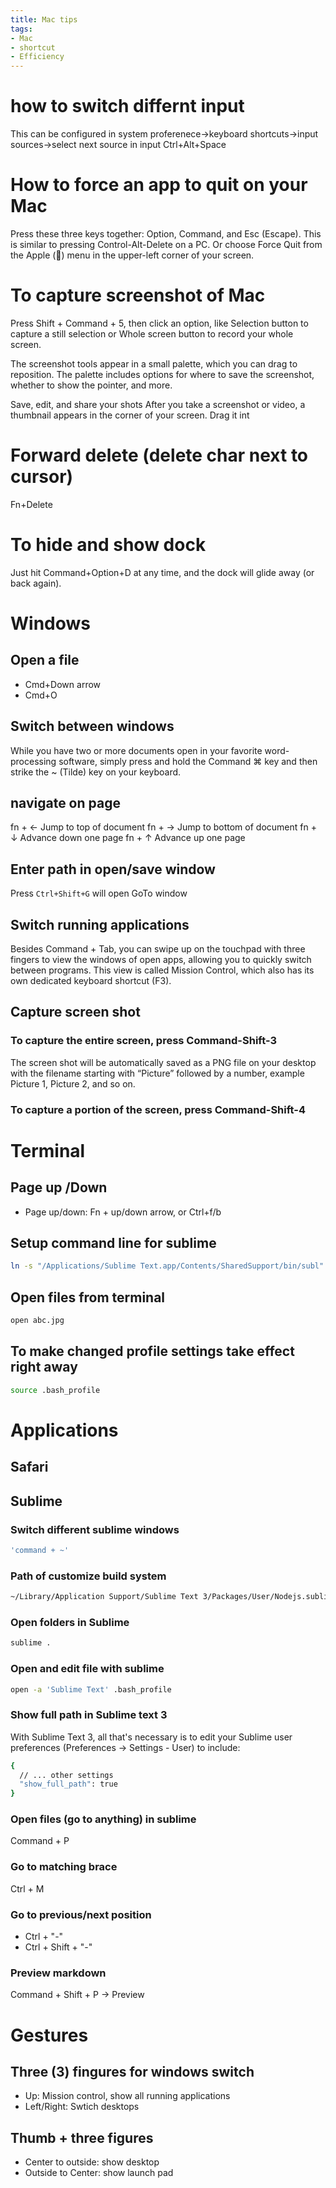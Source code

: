 ```yaml
---
title: Mac tips
tags:
- Mac
- shortcut
- Efficiency
---
```


# how to switch differnt input
This can be configured in system proferenece->keyboard shortcuts->input sources->select next source in input
Ctrl+Alt+Space

# How to force an app to quit on your Mac
Press these three keys together: Option, Command, and Esc (Escape). This is similar to pressing Control-Alt-Delete on a PC. Or choose Force Quit from the Apple () menu in the upper-left corner of your screen.

# To capture screenshot of Mac
Press Shift + Command + 5, then click an option, like Selection button to capture a still selection or Whole screen button to record your whole screen.

The screenshot tools appear in a small palette, which you can drag to reposition. The palette includes options for where to save the screenshot, whether to show the pointer, and more.

Save, edit, and share your shots
 After you take a screenshot or video, a thumbnail appears in the corner of your screen. Drag it int


# Forward delete (delete char next to cursor)
Fn+Delete

# To hide and show dock 
Just hit Command+Option+D at any time, and the dock will glide away (or back again).

# Windows

## Open a file
- Cmd+Down arrow
- Cmd+O

## Switch between windows
While you have two or more documents open in your favorite word-processing software, simply press and hold the Command ⌘ key and then strike the ~ (Tilde) key on your keyboard.


## navigate on page
fn + ←  Jump to top of document
fn + →  Jump to bottom of document
fn + ↓  Advance down one page
fn + ↑  Advance up one page

## Enter path in open/save window
Press `Ctrl+Shift+G` will open GoTo window

## Switch running applications
Besides Command + Tab, you can swipe up on the touchpad with three fingers to view the windows of open apps, allowing you to quickly switch between programs. This view is called Mission Control, which also has its own dedicated keyboard shortcut (F3).

## Capture screen shot

### To capture the entire screen, press Command-Shift-3
 The screen shot will be automatically saved as a PNG file on your desktop with the filename starting with “Picture” followed by a number, example Picture 1, Picture 2, and so on.
 
### To capture a portion of the screen, press Command-Shift-4

# Terminal
## Page up /Down
- Page up/down: Fn + up/down arrow, or Ctrl+f/b
## Setup command line for sublime
```sh
ln -s "/Applications/Sublime Text.app/Contents/SharedSupport/bin/subl" /usr/local/bin/sublime
```

## Open files from terminal
```sh
open abc.jpg
```


## To make changed profile settings take effect right away
```sh
source .bash_profile
```

# Applications

## Safari



## Sublime 

### Switch different sublime windows

```sh
'command + ~'
```

### Path of customize build system
```sh
~/Library/Application Support/Sublime Text 3/Packages/User/Nodejs.sublime-build
```

### Open folders in Sublime
```sh
sublime .
```

### Open and edit file with sublime
```sh
open -a 'Sublime Text' .bash_profile
```

### Show full path in Sublime text 3
With Sublime Text 3, all that's necessary is to edit your Sublime user preferences (Preferences -> Settings - User) to include:
```sh
{
  // ... other settings
  "show_full_path": true
}
```

### Open files (go to anything) in sublime
Command + P

### Go to matching brace 
Ctrl + M

### Go to previous/next position

* Ctrl + "-"
* Ctrl + Shift + "-"

### Preview markdown

Command + Shift + P -> Preview

# Gestures

## Three (3) fingures for windows switch

- Up: Mission control, show all running applications
- Left/Right: Swtich desktops

## Thumb + three figures
- Center to outside: show desktop
- Outside to Center: show launch pad
